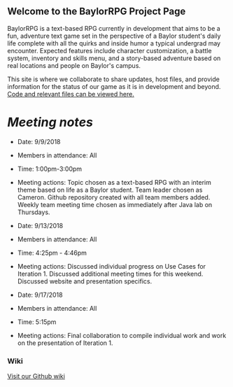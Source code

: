 ## Welcome to the BaylorRPG Project Page

BaylorRPG is a text-based RPG currently in development that aims to be a fun, adventure text game set in the perspective of
a Baylor student's daily life complete with all the quirks and inside humor a typical undergrad may encounter. Expected features include character customization, a battle system, inventory and skills menu, and a story-based adventure based on real locations and people on Baylor's campus.

This site is where we collaborate to share updates, host files, and provide information for the status of our 
game as it is in development and beyond. [Code and relevant files can be viewed here.](https://github.com/cameron1701/BaylorRPG.git)

# *****Meeting notes*****  
* Date: 9/9/2018
* Members in attendance: All
* Time: 1:00pm-3:00pm
* Meeting actions: Topic chosen as a text-based RPG with an interim theme based on life as a Baylor student.
  Team leader chosen as Cameron. Github repository created with all team members added. Weekly team meeting time
  chosen as immediately after Java lab on Thursdays. 

* Date: 9/13/2018  
* Members in attendance: All  
* Time: 4:25pm - 4:46pm
* Meeting actions: Discussed individual progress on Use Cases for Iteration 1. Discussed additional meeting times for 
  this weekend. Discussed website and presentation specifics.
  
* Date: 9/17/2018 
* Members in attendance: All 
* Time: 5:15pm
* Meeting actions: Final collaboration to compile individual work and work on the presentation of Iteration 1.

### Wiki

[Visit our Github wiki](https://github.com/cameron1701/BaylorRPG/wiki)
